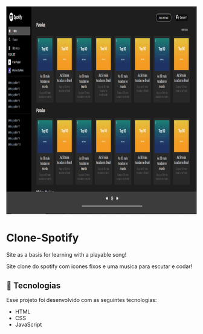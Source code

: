 <h1 align="center">
  <img alt="Rocket.Q" title="Spotify Clone" src="img/spotify.png" width="800px" height="550px" />
</h1>

# Clone-Spotify

Site as a basis for learning with a playable song!

Site clone do spotify com icones fixos e uma musica para escutar e codar!

## 🚀 Tecnologias

Esse projeto foi desenvolvido com as seguintes tecnologias:

- HTML
- CSS
- JavaScript
